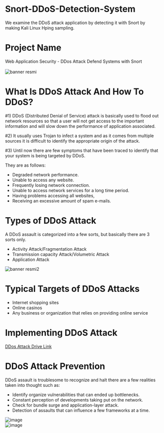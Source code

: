 # Snort-DDoS-Detection-System
We examine the DDoS attack application by detecting it with Snort by making Kali Linux Hping sampling. 

# Project Name
Web Application Security - DDos Attack Defend Systems with Snort
</br>
</br>
![banner resmi](https://sun9-51.userapi.com/impf/YAaP6tP9gMMt_UkYniLIlVNoQulPKMXlp7r7dw/mJ0Iolr9Mls.jpg?size=537x215&quality=96&proxy=1&sign=b339920770f13a47c637e6b2de7fb618&type=share) </br>
# What Is DDoS Attack And How To DDoS? 

#1) DDoS (Distributed Denial of Service) attack is basically used to flood out network resources so that a user will not get access to the important information and will slow down the performance of application associated.

#2) It usually uses Trojan to infect a system and as it comes from multiple sources it is difficult to identify the appropriate origin of the attack.

#3) Until now there are few symptoms that have been traced to identify that your system is being targeted by DDoS.

They are as follows:

* Degraded network performance.
* Unable to access any website.
* Frequently losing network connection.
* Unable to access network services for a long time period.
* Having problems accessing all websites,
*	Receiving an excessive amount of spam e-mails.

# Types of DDoS Attack
A DDoS assault is categorized into a few sorts, but basically there are 3 sorts only. 
* Activity Attack/Fragmentation Attack 
* Transmission capacity Attack/Volumetric Attack
* Application Attack 

![banner resmi2](https://im0-tub-tr.yandex.net/i?id=6a08f5ad2c5b0e6aef8ec998511d5258&n=13) </br>
# Typical Targets of DDoS Attacks
*	Internet shopping sites
*	Online casinos
* Any business or organization that relies on providing online service

# Implementing DDoS Attack
[DDos Attack Drive Link](https://disk.yandex.com.tr/i/2vGNSqX_KAuUhA)

# DDoS Attack Prevention
DDoS assault is troublesome to recognize and halt there are a few realities taken into thought such as: 
*	Identify organize vulnerabilities that can ended up bottlenecks. 
*	Constant perception of developments taking put on the network. 
*	Check for bundle surge and application-layer attack. 
*	Detection of assaults that can influence a few frameworks at a time.


![image](https://user-images.githubusercontent.com/83094285/120609510-e6032a80-c45a-11eb-81b8-a8650eec8ebd.png) </br>
![image](https://user-images.githubusercontent.com/83094285/120609588-fd421800-c45a-11eb-8996-dcc6e70c2110.png)

